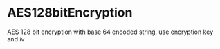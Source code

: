 # AES128bitEncryption
AES 128 bit encryption with base 64 encoded string, use encryption key and iv
